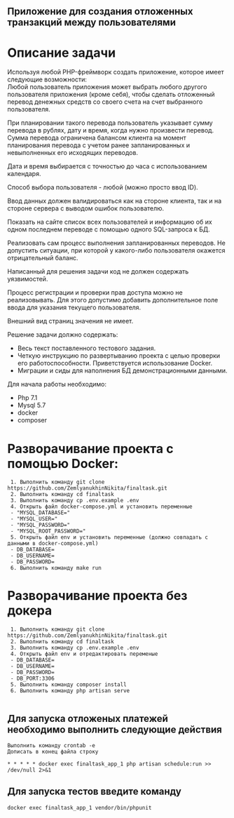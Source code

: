 ## Приложение для создания отложенных транзакций между пользователями

# Описание задачи 

Используя любой PHP-фреймворк создать приложение, которое имеет следующие возможности:   
Любой пользователь приложения может выбрать любого другого пользователя приложения (кроме себя), чтобы сделать отложенный перевод денежных средств со своего счета на счет выбранного пользователя.  

При планировании такого перевода пользователь указывает сумму перевода в рублях, дату и время, когда нужно произвести перевод. Сумма перевода ограничена балансом клиента на момент планирования перевода с учетом ранее запланированных и невыполненных его исходящих переводов. 

Дата и время выбирается с точностью до часа с использованием календаря.  

Способ выбора пользователя - любой (можно просто ввод ID).  

Ввод данных должен валидироваться как на стороне клиента, так и на стороне сервера с выводом ошибок пользователю.  

Показать на сайте список всех пользователей и информацию об их одном последнем переводе с помощью одного SQL-запроса к БД. 

Реализовать сам процесс выполнения запланированных переводов. Не допустить ситуации, при которой у какого-либо пользователя окажется отрицательный баланс.  

Написанный для решения задачи код не должен содержать уязвимостей. 

Процесс регистрации и проверки прав доступа можно не реализовывать. Для этого допустимо добавить дополнительное поле ввода для указания текущего пользователя.  

Внешний вид страниц значения не имеет.  

 Решение задачи должно содержать:
 - Весь текст поставленного тестового задания. 
 - Четкую инструкцию по развертыванию проекта с целью проверки его работоспособности. Приветствуется использование Docker. 
 - Миграции и сиды для наполнения БД демонстрационными данными.

Для  начала работы необходимо:
 - Php 7.1
 - Mysql 5.7
 - docker
 - composer

# Разворачивание проекта с помощью Docker: 
```
 1. Выполнить команду git clone https://github.com/ZemlyanukhinNikita/finaltask.git
 2. Выполнить команду cd finaltask
 3. Выполнить команду cp .env.example .env 
 4. Открыть файл docker-compose.yml и установить переменные
 - "MYSQL_DATABASE="
 - "MYSQL_USER="
 - "MYSQL_PASSWORD="
 - "MYSQL_ROOT_PASSWORD="
 5. Открыть файл env и установить переменные (должно совпадать с данными в docker-compose.yml)
 - DB_DATABASE=
 - DB_USERNAME=
 - DB_PASSWORD=
 6. Выполнить команду make run
 ```
 # Разворачивание проекта без докера 
```
 1. Выполнить команду git clone https://github.com/ZemlyanukhinNikita/finaltask.git
 2. Выполнить команду cd finaltask
 3. Выполнить команду cp .env.example .env 
 4. Открыть файл env и отредактировать переменые
 - DB_DATABASE=
 - DB_USERNAME=
 - DB_PASSWORD=
 - DB_PORT:3306
 5. Выполнить команду composer install
 6. Выполнить команду php artisan serve
 
 ```
 ## Для запуска отложеных платежей необходимо выполнить следующие действия
 ```
 Выполнить команду crontab -e  
 Дописать в конец файла строку
 
 * * * * * docker exec finaltask_app_1 php artisan schedule:run >> /dev/null 2>&1
 ```
 
 ## Для запуска тестов введите команду 
 
 ``` docker exec finaltask_app_1 vendor/bin/phpunit ```
